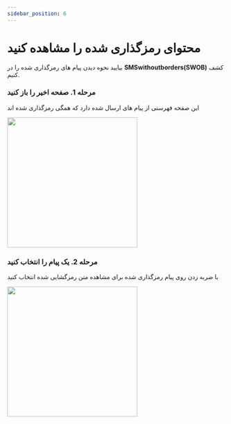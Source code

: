 ```yaml
---
sidebar_position: 6
---
```


# محتوای رمزگذاری شده را مشاهده کنید

بیایید نحوه دیدن پیام های رمزگذاری شده را در **SMSwithoutborders(SWOB)** کشف کنیم.

### مرحله 1. صفحه اخیر را باز کنید

این صفحه فهرستی از پیام های ارسال شده دارد که همگی رمزگذاری شده اند

<img src="/img/encrypted.png" width="300" />

### مرحله 2. یک پیام را انتخاب کنید

با ضربه زدن روی پیام رمزگذاری شده برای مشاهده متن رمزگشایی شده انتخاب کنید

<img src="/img/decrypted.png" width="300" />
